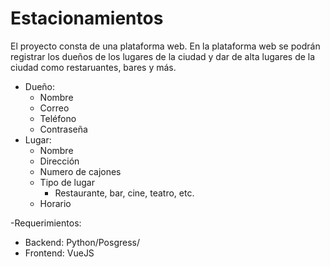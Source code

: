 # Estacionamientos
El proyecto consta de una plataforma web.
En la plataforma web se podrán registrar los dueños de los lugares de la ciudad y dar de alta lugares de la ciudad como restaruantes, bares y más.
- Dueño:
  - Nombre
  - Correo
  - Teléfono
  - Contraseña
- Lugar:
  - Nombre
  - Dirección
  - Numero de cajones
  - Tipo de lugar
    - Restaurante, bar, cine, teatro, etc.
  - Horario

-Requerimientos:
  - Backend: Python/Posgress/
  - Frontend: VueJS

